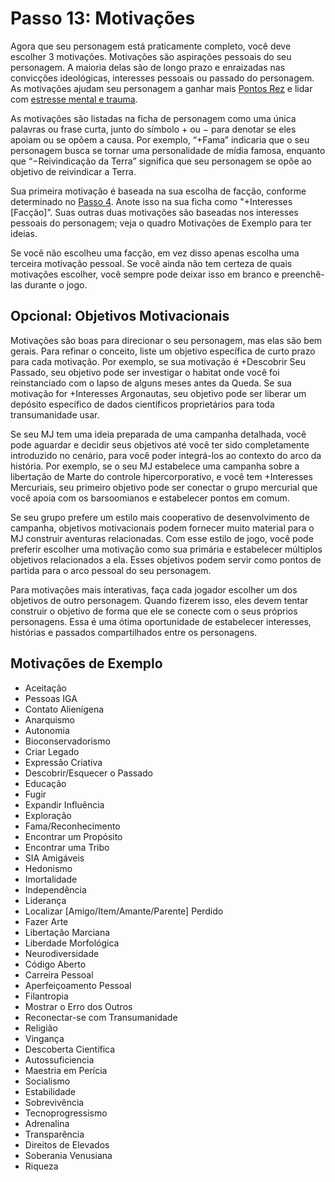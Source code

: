 # Passo 13: Motivações

Agora que seu personagem está praticamente completo, você deve escolher 3 motivações. Motivações são aspirações pessoais do seu personagem. A maioria delas são de longo prazo e enraizadas nas convicções ideológicas, interesses pessoais ou passado do personagem. As motivações ajudam seu personagem a ganhar mais [Pontos Rez](../17/08-rez-and-rep-rewards.md#rez-points) e lidar com [estresse mental e trauma](../12/18-mental-health.md).

As motivações são listadas na ficha de personagem como uma única palavras ou frase curta, junto do símbolo + ou − para denotar se eles apoiam ou se opõem a causa. Por exemplo, “+Fama” indicaria que o seu personagem busca se tornar uma personalidade de mídia famosa, enquanto que “−Reivindicação da Terra” significa que seu personagem se opõe ao objetivo de reivindicar a Terra.

Sua primeira motivação é baseada na sua escolha de facção, conforme determinado no [Passo 4](07-step-4-faction.md). Anote isso na sua ficha como "+Interesses \[Facção\]”. Suas outras duas motivações são baseadas nos interesses pessoais do personagem; veja o quadro Motivações de Exemplo para ter ideias.

Se você não escolheu uma facção, em vez disso apenas escolha uma terceira motivação pessoal. Se você ainda não tem certeza de quais motivações escolher, você sempre pode deixar isso em branco e preenchê-las durante o jogo.

## Opcional: Objetivos Motivacionais

Motivações são boas para direcionar o seu personagem, mas elas são bem gerais. Para refinar o conceito, liste um objetivo específica de curto prazo para cada motivação. Por exemplo, se sua motivação é +Descobrir Seu Passado, seu objetivo pode ser investigar o habitat onde você foi reinstanciado com o lapso de alguns meses antes da Queda. Se sua motivação for +Interesses Argonautas, seu objetivo pode ser liberar um depósito específico de dados científicos proprietários para toda transumanidade usar.

Se seu MJ tem uma ideia preparada de uma campanha detalhada, você pode aguardar e decidir seus objetivos até você ter sido completamente introduzido no cenário, para você poder integrá-los ao contexto do arco da história. Por exemplo, se o seu MJ estabelece uma campanha sobre a libertação de Marte do controle hipercorporativo, e você tem +Interesses Mercuriais, seu primeiro objetivo pode ser conectar o grupo mercurial que você apoia com os barsoomianos e estabelecer pontos em comum.

Se seu grupo prefere um estilo mais cooperativo de desenvolvimento de campanha, objetivos motivacionais podem fornecer muito material para o MJ construir aventuras relacionadas. Com esse estilo de jogo, você pode preferir escolher uma motivação como sua primária e estabelecer múltiplos objetivos relacionados a ela. Esses objetivos podem servir como pontos de partida para o arco pessoal do seu personagem.

Para motivações mais interativas, faça cada jogador escolher um dos objetivos de outro personagem. Quando fizerem isso, eles devem tentar construir o objetivo de forma que ele se conecte com o seus próprios personagens. Essa é uma ótima oportunidade de estabelecer interesses, histórias e passados compartilhados entre os personagens.

<!-- CLEANED blockquote -->

## Motivações de Exemplo

<!-- CLEANED div class="two-columns-text" -->

<!--sort-->

- Aceitação
- Pessoas IGA
- Contato Alienígena
- Anarquismo
- Autonomia
- Bioconservadorismo
- Criar Legado
- Expressão Criativa
- Descobrir/Esquecer o Passado
- Educação
- Fugir
- Expandir Influência
- Exploração
- Fama/Reconhecimento
- Encontrar um Propósito
- Encontrar uma Tribo
- SIA Amigáveis
- Hedonismo
- Imortalidade
- Independência
- Liderança
- Localizar \[Amigo/Item/Amante/Parente\] Perdido
- Fazer Arte
- Libertação Marciana
- Liberdade Morfológica
- Neurodiversidade
- Código Aberto
- Carreira Pessoal
- Aperfeiçoamento Pessoal
- Filantropia
- Mostrar o Erro dos Outros
- Reconectar-se com Transumanidade
- Religião
- Vingança
- Descoberta Científica
- Autossuficiencia
- Maestria em Perícia
- Socialismo
- Estabilidade
- Sobrevivência
- Tecnoprogressismo
- Adrenalina
- Transparência
- Direitos de Elevados
- Soberania Venusiana
- Riqueza

<!-- CLEANED /div -->

<!-- CLEANED /blockquote -->

